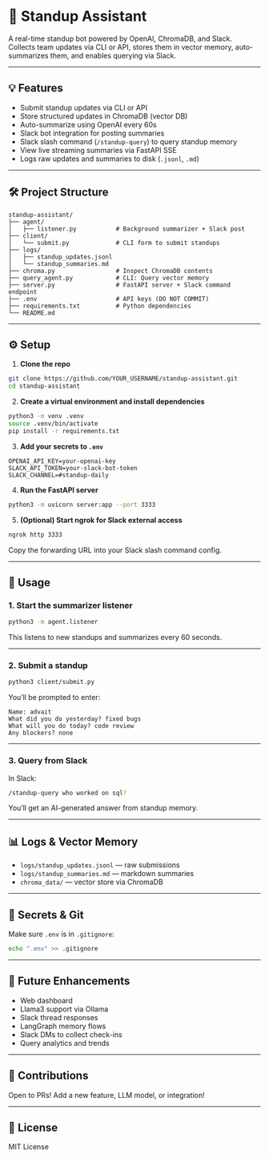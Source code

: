 # 🤖 Standup Assistant

A real-time standup bot powered by OpenAI, ChromaDB, and Slack. Collects team updates via CLI or API, stores them in vector memory, auto-summarizes them, and enables querying via Slack.

---

## 💡 Features

- Submit standup updates via CLI or API
- Store structured updates in ChromaDB (vector DB)
- Auto-summarize using OpenAI every 60s
- Slack bot integration for posting summaries
- Slack slash command (`/standup-query`) to query standup memory
- View live streaming summaries via FastAPI SSE
- Logs raw updates and summaries to disk (`.jsonl`, `.md`)

---

## 🛠 Project Structure

```
standup-assistant/
├── agent/
│   ├── listener.py           # Background summarizer + Slack post
├── client/
│   └── submit.py             # CLI form to submit standups
├── logs/
│   ├── standup_updates.jsonl
│   └── standup_summaries.md
├── chroma.py                 # Inspect ChromaDB contents
├── query_agent.py            # CLI: Query vector memory
├── server.py                 # FastAPI server + Slack command endpoint
├── .env                      # API keys (DO NOT COMMIT)
├── requirements.txt          # Python dependencies
└── README.md
```

---

## ⚙️ Setup

1. **Clone the repo**

```bash
git clone https://github.com/YOUR_USERNAME/standup-assistant.git
cd standup-assistant
```

2. **Create a virtual environment and install dependencies**

```bash
python3 -m venv .venv
source .venv/bin/activate
pip install -r requirements.txt
```

3. **Add your secrets to `.env`**

```env
OPENAI_API_KEY=your-openai-key
SLACK_API_TOKEN=your-slack-bot-token
SLACK_CHANNEL=#standup-daily
```

4. **Run the FastAPI server**

```bash
python3 -m uvicorn server:app --port 3333
```

5. **(Optional) Start ngrok for Slack external access**
```bash
ngrok http 3333
```

Copy the forwarding URL into your Slack slash command config.

---

## 🚀 Usage

### 1. Start the summarizer listener
```bash
python3 -m agent.listener
```

This listens to new standups and summarizes every 60 seconds.

---

### 2. Submit a standup
```bash
python3 client/submit.py
```

You’ll be prompted to enter:
```
Name: advait
What did you do yesterday? fixed bugs
What will you do today? code review
Any blockers? none
```

---

### 3. Query from Slack

In Slack:
```bash
/standup-query who worked on sql?
```

You’ll get an AI-generated answer from standup memory.

---

## 📊 Logs & Vector Memory

- `logs/standup_updates.jsonl` — raw submissions
- `logs/standup_summaries.md` — markdown summaries
- `chroma_data/` — vector store via ChromaDB

---

## 🔐 Secrets & Git

Make sure `.env` is in `.gitignore`:
```bash
echo ".env" >> .gitignore
```

---

## 🧠 Future Enhancements

- Web dashboard
- Llama3 support via Ollama
- Slack thread responses
- LangGraph memory flows
- Slack DMs to collect check-ins
- Query analytics and trends

---

## 🤝 Contributions

Open to PRs! Add a new feature, LLM model, or integration!

---

## 📄 License

MIT License
